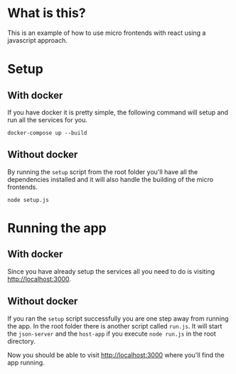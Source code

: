 # What is this?

This is an example of how to use micro frontends with react using a javascript approach.

# Setup

## With docker

If you have docker it is pretty simple, the following command will setup and run all the services for you.

`docker-compose up --build`

## Without docker

By running the `setup` script from the root folder you'll have all the dependencies installed and it will also handle the building of the micro frontends.

`node setup.js`

# Running the app

## With docker

Since you have already setup the services all you need to do is visiting [http://localhost:3000](http://localhost:3000).

## Without docker

If you ran the `setup` script successfully you are one step away from running the app. In the root folder there is another script called `run.js`. It will start the `json-server` and the `host-app` if you execute `node run.js` in the root directory.

Now you should be able to visit [http://localhost:3000](http://localhost:3000) where you'll find the app running.
